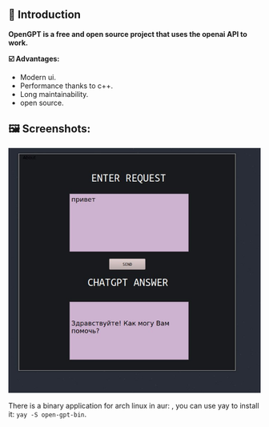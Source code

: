 ## :bone: Introduction
__OpenGPT is a free and open source project that uses the openai API to work.__

__:ballot_box_with_check: Advantages:__
- Modern ui.
- Performance thanks to c++.  
- Long maintainability.  
- open source.

## __:framed_picture: Screenshots:__

<img src="./readme/IMG_20230505_095711_408.jpg"></img>


There is a binary application for arch linux in aur: <link>, you can use yay to install it: `yay -S open-gpt-bin`.

